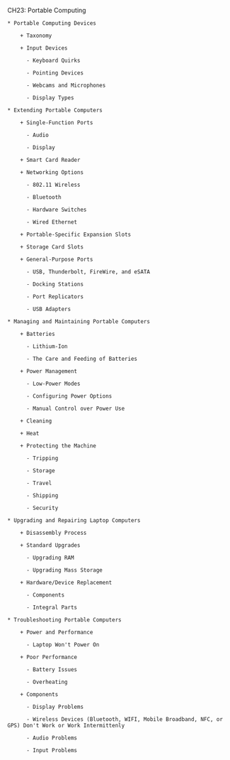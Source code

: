 CH23: Portable Computing

    * Portable Computing Devices

        + Taxonomy

        + Input Devices

          - Keyboard Quirks

          - Pointing Devices

          - Webcams and Microphones

          - Display Types

    * Extending Portable Computers

        + Single-Function Ports

          - Audio

          - Display

        + Smart Card Reader

        + Networking Options

          - 802.11 Wireless

          - Bluetooth

          - Hardware Switches

          - Wired Ethernet

        + Portable-Specific Expansion Slots

        + Storage Card Slots

        + General-Purpose Ports

          - USB, Thunderbolt, FireWire, and eSATA

          - Docking Stations

          - Port Replicators

          - USB Adapters

    * Managing and Maintaining Portable Computers

        + Batteries

          - Lithium-Ion

          - The Care and Feeding of Batteries

        + Power Management

          - Low-Power Modes

          - Configuring Power Options

          - Manual Control over Power Use

        + Cleaning

        + Heat

        + Protecting the Machine

          - Tripping

          - Storage

          - Travel

          - Shipping

          - Security

    * Upgrading and Repairing Laptop Computers

        + Disassembly Process

        + Standard Upgrades

          - Upgrading RAM

          - Upgrading Mass Storage

        + Hardware/Device Replacement

          - Components

          - Integral Parts

    * Troubleshooting Portable Computers

        + Power and Performance

          - Laptop Won't Power On

        + Poor Performance

          - Battery Issues

          - Overheating

        + Components

          - Display Problems

          - Wireless Devices (Bluetooth, WIFI, Mobile Broadband, NFC, or GPS) Don't Work or Work Intermittenly

          - Audio Problems

          - Input Problems
